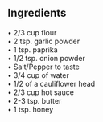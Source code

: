 ## Ingredients

• 2/3 cup flour  
• 2 tsp. garlic powder  
• 1 tsp. paprika  
• 1/2 tsp. onion powder  
• Salt/Pepper to taste  
• 3/4 cup of water  
• 1/2 of a cauliflower head  
• 2/3 cup hot sauce  
• 2-3 tsp. butter  
• 1 tsp. honey  
